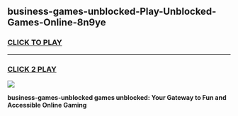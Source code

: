 
## business-games-unblocked-Play-Unblocked-Games-Online-8n9ye
<h3>
<a href="https://premium76.site?title=business-games-unblocked&ref=24A">CLICK TO PLAY</a></h3>
<hr>

<h3>
<a href="https://premium76.site?title=business-games-unblocked&ref=24A">CLICK 2 PLAY</a>
  
</h3>

<a href="https://premium76.site?title=business-games-unblocked&ref=24A"><img src="https://clearcache.store/games.png"></a>


**business-games-unblocked games unblocked: Your Gateway to Fun and Accessible Online Gaming**
